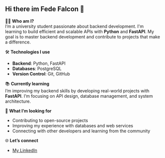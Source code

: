 ## Hi there im Fede Falcon 👋
👨‍💻 **Who am I?**  
I’m a university student passionate about backend development. I'm learning to build efficient and scalable APIs with **Python** and **FastAPI**. My goal is to master backend development and contribute to projects that make a difference.

🛠️ **Technologies I use**  
- **Backend**: Python, FastAPI  
- **Databases**: PostgreSQL  
- **Version Control**: Git, GitHub  

📚 **Currently learning**  
I’m improving my backend skills by developing real-world projects with **FastAPI**. I’m focusing on API design, database management, and system architecture.

🚀 **What I’m looking for**  
- Contributing to open-source projects  
- Improving my experience with databases and web services  
- Connecting with other developers and learning from the community

🌐 **Let’s connect**  
- [My LinkedIn](https://www.linkedin.com/in/federico-falcon-218a70336/)

<!--
**FedeFalcon/FedeFalcon** is a ✨ _special_ ✨ repository because its `README.md` (this file) appears on your GitHub profile.

Here are some ideas to get you started:

- 🔭 I’m currently working on ...
- 🌱 I’m currently learning ...
- 👯 I’m looking to collaborate on ...
- 🤔 I’m looking for help with ...
- 💬 Ask me about ...
- 📫 How to reach me: ...
- 😄 Pronouns: ...
- ⚡ Fun fact: ...
-->
